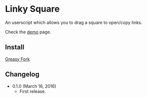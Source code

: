 Linky Square
============
An userscript which allows you to drag a square to open/copy links.

Check the [demo](https://rawgit.com/eight04/Linky-Square/master/demo.html) page.

Install
-------
[Greasy Fork](https://greasyfork.org/scripts/18006-linky-square)

Changelog
---------
* 0.1.0 (March 16, 2016)
	- First release.